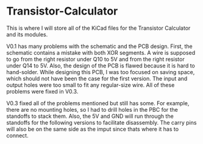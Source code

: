 # Transistor-Calculator
This is where I will store all of the KiCad files for the Transistor Calculator and its modules.


V0.1 has many problems with the schematic and the PCB design. First, the schematic contains a mistake with both XOR segments. A wire is supposed to go from the right resistor under Q10 to 5V and from the right resistor under Q14 to 5V. Also, the design of the PCB is flawed because it is hard to hand-solder. While designing this PCB, I was too focused on saving space, which should not have been the case for the first version. The input and output holes were too small to fit any regular-size wire. All of these problems were fixed in V0.3.

V0.3 fixed all of the problems mentioned but still has some. For example, there are no mounting holes, so I had to drill holes in the PBC for the standoffs to stack them. Also, the 5V and GND will run through the standoffs for the following versions to facilitate disassembly. The carry pins will also be on the same side as the imput since thats where it has to connect.
